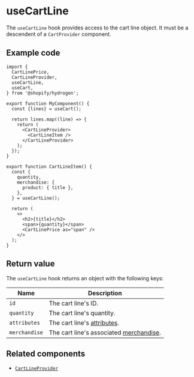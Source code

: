 # useCartLine


The `useCartLine` hook provides access to the cart line object. It must be a descendent of a `CartProvider` component.

## Example code

```tsx
import {
  CartLinePrice,
  CartLineProvider,
  useCartLine,
  useCart,
} from '@shopify/hydrogen';

export function MyComponent() {
  const {lines} = useCart();

  return lines.map((line) => {
    return (
      <CartLineProvider>
        <CartLineItem />
      </CartLineProvider>
    );
  });
}

export function CartLineItem() {
  const {
    quantity,
    merchandise: {
      product: { title },
    },
  } = useCartLine();

  return (
    <>
      <h2>{title}</h2>
      <span>{quantity}</span>
      <CartLinePrice as="span" />
    </>
  );
}
```

## Return value

The `useCartLine` hook returns an object with the following keys:

| Name          | Description                             |
| ------------- | --------------------------------------- |
| `id`          | The cart line's ID.                     |
| `quantity`    | The cart line's quantity.               |
| `attributes`  | The cart line's [attributes](https://shopify.dev/api/storefront/latest/objects/cartline#field-cartline-attributes).             |
| `merchandise` | The cart line's associated [merchandise](https://shopify.dev/api/storefront/latest/objects/cartline#field-cartline-merchandise). |

## Related components

- [`CartLineProvider`](/docs/components/cart/cartprovider.md)
